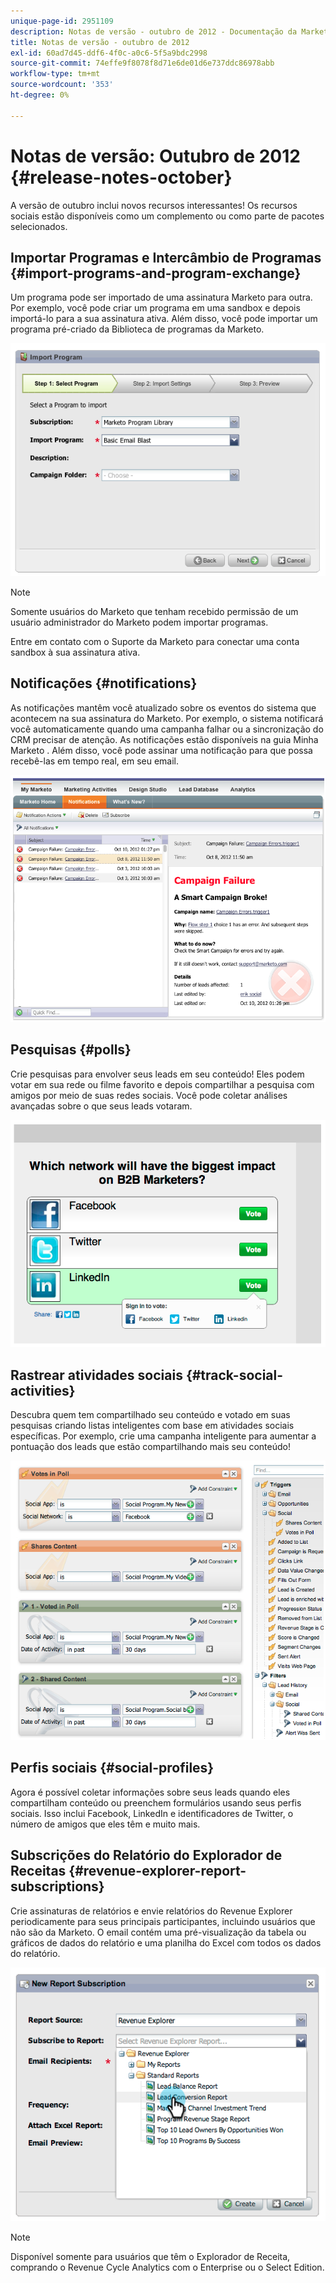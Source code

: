 ```yaml
---
unique-page-id: 2951109
description: Notas de versão - outubro de 2012 - Documentação da Marketo - Documentação do produto
title: Notas de versão - outubro de 2012
exl-id: 60ad7d45-ddf6-4f0c-a0c6-5f5a9bdc2998
source-git-commit: 74effe9f8078f8d71e6de01d6e737ddc86978abb
workflow-type: tm+mt
source-wordcount: '353'
ht-degree: 0%

---
```


# Notas de versão: Outubro de 2012 {#release-notes-october}

A versão de outubro inclui novos recursos interessantes! Os recursos sociais estão disponíveis como um complemento ou como parte de pacotes selecionados.

## Importar Programas e Intercâmbio de Programas {#import-programs-and-program-exchange}

Um programa pode ser importado de uma assinatura Marketo para outra. Por exemplo, você pode criar um programa em uma sandbox e depois importá-lo para a sua assinatura ativa. Além disso, você pode importar um programa pré-criado da Biblioteca de programas da Marketo.

![](assets/image2014-9-23-10-3a46-3a42.png)

>[!NOTE]
>
>Somente usuários do Marketo que tenham recebido permissão de um usuário administrador do Marketo podem importar programas.
>
>Entre em contato com o Suporte da Marketo para conectar uma conta sandbox à sua assinatura ativa.

## Notificações {#notifications}

As notificações mantêm você atualizado sobre os eventos do sistema que acontecem na sua assinatura do Marketo. Por exemplo, o sistema notificará você automaticamente quando uma campanha falhar ou a sincronização do CRM precisar de atenção. As notificações estão disponíveis na guia Minha Marketo . Além disso, você pode assinar uma notificação para que possa recebê-las em tempo real, em seu email.

![](assets/image2014-9-23-10-3a46-3a53.png)

## Pesquisas {#polls}

Crie pesquisas para envolver seus leads em seu conteúdo! Eles podem votar em sua rede ou filme favorito e depois compartilhar a pesquisa com amigos por meio de suas redes sociais. Você pode coletar análises avançadas sobre o que seus leads votaram.

![](assets/image2014-9-23-10-3a47-3a6.png)

## Rastrear atividades sociais {#track-social-activities}

Descubra quem tem compartilhado seu conteúdo e votado em suas pesquisas criando listas inteligentes com base em atividades sociais específicas. Por exemplo, crie uma campanha inteligente para aumentar a pontuação dos leads que estão compartilhando mais seu conteúdo!

![](assets/image2014-9-23-10-3a47-3a20.png)

## Perfis sociais {#social-profiles}

Agora é possível coletar informações sobre seus leads quando eles compartilham conteúdo ou preenchem formulários usando seus perfis sociais. Isso inclui Facebook, LinkedIn e identificadores de Twitter, o número de amigos que eles têm e muito mais.

## Subscrições do Relatório do Explorador de Receitas {#revenue-explorer-report-subscriptions}

Crie assinaturas de relatórios e envie relatórios do Revenue Explorer periodicamente para seus principais participantes, incluindo usuários que não são da Marketo. O email contém uma pré-visualização da tabela ou gráficos de dados do relatório e uma planilha do Excel com todos os dados do relatório.

![](assets/image2014-9-23-10-3a47-3a33.png)

>[!NOTE]
>
>Disponível somente para usuários que têm o Explorador de Receita, comprando o Revenue Cycle Analytics com o Enterprise ou o Select Edition.

